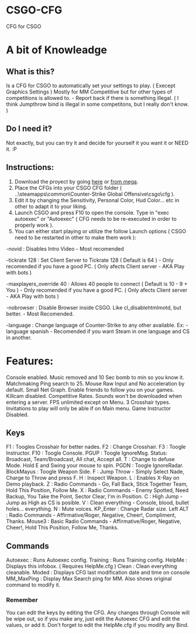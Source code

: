 # CSGO-CFG
CFG for CSGO

# A bit of Knowleadge
## What is this?
Is a CFG for CSGO to automatically set your settings to play. ( Execept Graphics Settings ) Mostly for MM Competitive but for other types of competitions is allowed to. - Report back if there is something illegal. ( I think Jumpthrow bind is illegal in some competitons, but I really don't know. )

## Do I need it?
Not exactly, but you can try it and decide for yourself it you want it or NEED it. :P

## Instructions:
1. Download the proyect by going [here](../../releases) or [from mega](https://mega.nz/#F!PggQCKSI!13NWNAGvXvwu_fzZAzBNhg).
2. Place the CFGs into your CSGO CFG folder ( ..\steamapps\common\Counter-Strike Global Offensive\csgo\cfg ).
3. Edit it by changing the Sensitivity, Personal Color, Hud Color... etc in other to adapt it to your liking.
4. Launch CSGO and press F10 to open the console. Type in "exec autoexec" or "Autoexec" ( CFG needs to be re-executed in order to properly work ).
5. You can either start playing or utilize the follow Launch options ( CSGO need to be restarted in other to make them work ):

-novid : Disables Intro Video - Most recomended

-tickrate 128 : Set Client Server to Tickrate 128 ( Default is 64 ) - Only recomended if you have a good PC. ( Only afects Client server - AKA Play with bots )

-maxplayers_override 40 : Allows 40 people to connect ( Default is 10 - 9 + You ) - Only recomended if you have a good PC. ( Only afects Client server - AKA Play with bots )

-nobrowser : Disable Browser inside CSGO. Like cl_disablehtmlmotd, but better. - Most Recomended.

-language : Change language of Counter-Strike to any other available. Ex: -language spanish - Recomended if you want Steam in one language and CS in another.

# Features:
Console enabled.
Music removed and 10 Sec bomb to min so you know it.
Matchmaking Ping search to 25.
Mouse Raw Input and No acceleration by default.
Small Net Graph.
Enable friends to follow you on your games.
Killcam disabled.
Competitive Rates.
Sounds won't be downloaded when entering a server.
FPS unlimited except on Menu.
3 Crosshair types.
Invitations to play will only be able if on Main menu.
Game Instructor Disabled.

## Keys                                                                  
                                                                          
F1         : Toogles Crosshair for better nades.
F2         : Change Crosshair.
F3         : Toogle Instructor.
F10        : Toogle Console.
PGUP       : Toogle IgnoreMsg.
             Status: Broadcast, Team/Broadcast, All chat, Accept all.
T          : Change to defuse Mode. Hold E and Swing your mouse to spin.
PGDN       : Toogle IgnoreRadar.
BlockMayus : Toogle Weapon Side.
F          : Jump Throw - Simply Select Nade, Charge to Throw and press F.
H          : Inspect Weapon.
L          : Enables X-Ray on Demo playback.
Z          : Radio Commands - Go, Fall Back, Stick Together Team, Hold This Position, Follow Me.
X          : Radio Commands - Enemy Spotted, Need Backup, You Take the Point, Sector Clear, I'm in Position.
C          : High Jump - Jump as High as CS is posible.
V          : Clean everything - Console, blood, bullet holes... everything.
N          : Mute voices.
KP_Enter   : Change Radar size.
Left ALT   : Radio Commands - Affirmative/Roger, Negative, Cheer!, Compliment, Thanks.
Mouse3     : Basic Radio Commands - Affirmative/Roger, Negative, Cheer!, Hold This Position, Follow Me, Thanks.


## Commands

Autoexec   : Runs Autoexec config.
Training   : Runs Training config.
HelpMe     : Displays this infobox. ( Requires HelpMe.cfg )
Clean      : Clean everything cleanable.
Moded      : Displays CFG last modification date and time on console
MM_MaxPing : Display Max Search ping for MM. Also shows original command to modify it.

### Remember
You can edit the keys by editing the CFG. Any changes through Console will be wipe out, so if you make any, just edit the Autoexec CFG and edit the values, or add it.
Don't forget to edit the HelpMe.cfg if you modify any Bind.
